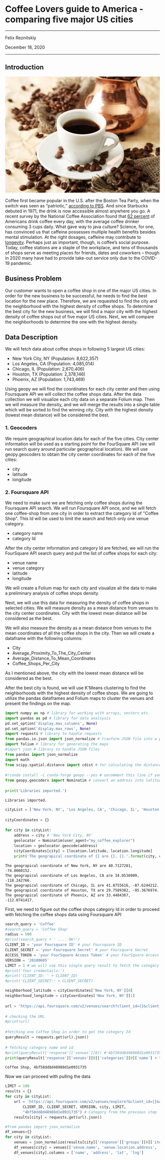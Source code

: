 # Coffee Lovers guide to America - comparing five major US cities

----------------------------------------------------------------------------------------------------------------------
 Felix Reznitskiy
 
 December 18, 2020
 
----------------------------------------------------------------------------------------------------------------------

## Introduction

![image](./coffee-caffeinated-history.jpg)

Coffee first became popular in the U.S. after the Boston Tea Party, when the switch was seen as “patriotic,” [according to PBS](http://www.pbs.org/food/the-history-kitchen/history-coffee/). And since Starbucks debuted in 1971, the drink is now accessible almost anywhere you go. A recent survey by the National Coffee Association found that [62 percent](https://www.ncausa.org/Newsroom/NCA-releases-Atlas-of-American-Coffee) of Americans drink coffee every day, with the average coffee drinker consuming 3 cups daily.
What gave way to java culture? Science, for one, has convinced us that caffeine possesses multiple health benefits besides mental stimulation. At the right dosages, caffeine may contribute to [longevity](https://time.com/5326420/coffee-longevity-study/). Perhaps just as important, though, is coffee’s social purpose. Today, coffee stations are a staple of the workplace, and tens of thousands of shops serve as meeting places for friends, dates and coworkers – though in 2020 many have had to provide take-out service only due to the COVID-19 pandemic.

## Business Problem

Our customer wants to open a coffee shop in one of the major US cities. In order for the new business to be successful, he needs to find the best location for the new place. Therefore, we are requested to find the city and the neighborhood with the highest density of coffee shops.
To determine the best city for the new business, we will find a major city with the highest density of coffee shops out of five major US cities. Next, we will compare the neighborhoods to determine the one with the highest density.

## Data Description

We will fetch data about coffee shops in following 5 largest US cities:
 -	New York City, NY (Population: 8,622,357)
 -	Los Angeles, CA (Population: 4,085,014)
 -	Chicago, IL (Population: 2,670,406)
 -	Houston, TX (Population: 2,378,146)
 -	Phoenix, AZ (Population: 1,743,469)

Using geopy we will find the coordinates for each city center and then using Foursquare API we will collect the coffee shops data. After the data collection we will visualize each city data on a separate Folium map. Then we will measure the density, and we will merge the results into a single table which will be sorted to find the winning city. City with the highest density (lowest mean distance) will be considered the best.



### 1. Geocoders

We require geographical location data for each of the five cities. City center information will be used as a starting point for the FourSquare API (we will run search query around particular geographical location). We will use geopy.geocoders to obtain the city center coordinates for each of the five cities:
- city
- latitude
- longitude

### 2. Foursquare API

We need to make sure we are fetching only coffee shops during the Foursquare API search.
We will run Foursquare API once, and we will fetch one coffee-shop from one city in order to extract the category Id of "Coffee Shop". This Id will be used to limit the search and fetch only one venue category.
- category name
- category Id

After the city center information and category Id are fetched, we will run the FourSquare API search query and pull the list of coffee shops for each city:
- venue name
- venue category
- latitude
- longitude

We will create a Folium map for each city and visualize all the data to make a preliminary analysis of coffee shops density.

Next, we will use this data for measuring the density of coffee shops in selected cities. We will measure density as a mean distance from venues to the city center coordinates. City with the lowest mean distance will be considered as the best.

We will also measure the density as a mean distance from venues to the mean coordinates of all the coffee shops in the city. Then we will create a dataframe with the following columns:
- City
- Average_Proximity_To_The_City_Center
- Average_Distance_To_Mean_Coordinates
- Coffee_Shops_Per_City

As I mentioned above, the city with the lowest mean distance will be considered as the best.

After the best city is found, we will use K'Means clustering to find the neighborhoods with the highest density of coffee shops. We are going to utilize the pandas dataframes and Folium maps to cluster the venues and present the findings on the map.


```python
import numpy as np # library for working with arrays, vectors etc.
import pandas as pd # library for data analsysis
pd.set_option('display.max_columns', None)
pd.set_option('display.max_rows', None)
import requests # library to handle requests
from pandas.io.json import json_normalize # tranform JSON file into a pandas dataframe
import folium # library for generating the maps
#import json # library to handle JSON files
from pandas import json_normalize
import math
from scipy.spatial.distance import cdist # for calculating the distance between two points

#!conda install -c conda-forge geopy --yes # uncomment this line if you haven't completed the Foursquare API lab
from geopy.geocoders import Nominatim # convert an address into latitude and longitude values

print('Libraries imported.')
```

    Libraries imported.
    


```python
cityList = ['New York, NY', 'Los Angeles, CA', 'Chicago, IL', 'Houston, TX', 'Phoenix, AZ']

cityCoordinates = {}

for city in cityList:
    address = city # 'New York City, NY'
    geolocator = Nominatim(user_agent="my_coffee_explorer")
    location = geolocator.geocode(address)
    cityCoordinates[city] = [location.latitude, location.longitude]
    print('The geograpical coordinate of {} are {}, {}.'.format(city, cityCoordinates[city][0], cityCoordinates[city][1]))
```

    The geograpical coordinate of New York, NY are 40.7127281, -74.0060152.
    The geograpical coordinate of Los Angeles, CA are 34.0536909, -118.242766.
    The geograpical coordinate of Chicago, IL are 41.8755616, -87.6244212.
    The geograpical coordinate of Houston, TX are 29.7589382, -95.3676974.
    The geograpical coordinate of Phoenix, AZ are 33.4484367, -112.0741417.
    

First, we need to figure out the coffee shops category Id in order to proceed with fetching the coffee shops data using Foursquare API


```python
search_query = 'Coffee'
#search_query = 'Coffee Shop'
radius = 500
#print(search_query + ' .... OK!')
CLIENT_ID = 'your Foursquare ID' # your Foursquare ID
CLIENT_SECRET = 'your Foursquare Secret' # your Foursquare Secret
ACCESS_TOKEN = 'your FourSquare Access Token' # your FourSquare Access Token
VERSION = '20180605'
LIMIT = 1 # we will use this single query result to fetch the category Id
#print('Your credentails:')
#print('CLIENT_ID: ' + CLIENT_ID)
#print('CLIENT_SECRET:' + CLIENT_SECRET)
```


```python
neighborhood_latitude = cityCoordinates['New York, NY'][0]
neighborhood_longitude = cityCoordinates['New York, NY'][1]

url = 'https://api.foursquare.com/v2/venues/search?client_id={}&client_secret={}&ll={},{}&oauth_token={}&v={}&query={}&radius={}&limit={}'.format(CLIENT_ID, CLIENT_SECRET, neighborhood_latitude, neighborhood_longitude,ACCESS_TOKEN, VERSION, search_query, radius, LIMIT)

# checking the URL
#print(url)

#fetching one Coffee Shop in order to get the category Id
queryResult = requests.get(url).json()

# fetching category name and id
#print(queryResult['response']['venues'][0]) #'4bf58dd8d48988d1e0931735'
print(queryResult['response']['venues'][0]['categories'][0]['name'] + ", " + queryResult['response']['venues'][0]['categories'][0]['id']) #'4bf58dd8d48988d1e0931735'
```

    Coffee Shop, 4bf58dd8d48988d1e0931735
    

Now we can proceed with pulling the data


```python
LIMIT = 100
results = {}
for city in cityList:
    url = 'https://api.foursquare.com/v2/venues/explore?&client_id={}&client_secret={}&v={}&near={}&limit={}&categoryId={}'.format(
        CLIENT_ID, CLIENT_SECRET, VERSION, city, LIMIT,
        "4bf58dd8d48988d1e0931735") # Category from the previous step
    results[city] = requests.get(url).json()
```


```python
#from pandas import json_normalize
df_venues={}
for city in cityList:
    venues = json_normalize(results[city]['response']['groups'][0]['items'])
    df_venues[city] = venues[['venue.name', 'venue.location.address', 'venue.location.lat', 'venue.location.lng']]
    df_venues[city].columns = ['name', 'address', 'lat', 'lng']
```
